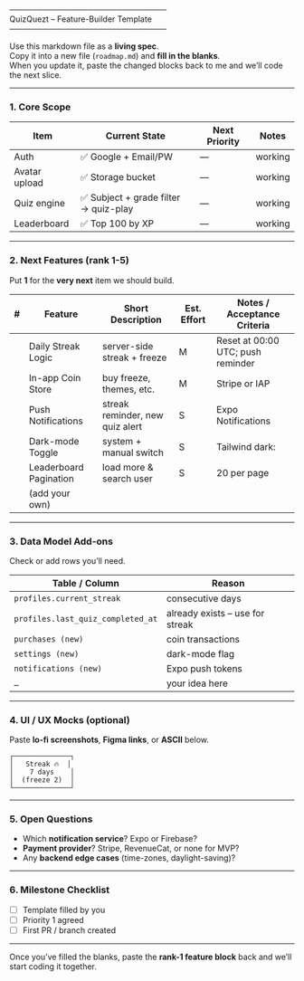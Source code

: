 ────────────────────────────  
QuizQuezt – Feature-Builder Template  
────────────────────────────

Use this markdown file as a **living spec**.  
Copy it into a new file (`roadmap.md`) and **fill in the blanks**.  
When you update it, paste the changed blocks back to me and we’ll code the next slice.

---

### 1. Core Scope

| Item          | Current State                         | Next Priority | Notes   |
| ------------- | ------------------------------------- | ------------- | ------- |
| Auth          | ✅ Google + Email/PW                  | —             | working |
| Avatar upload | ✅ Storage bucket                     | —             | working |
| Quiz engine   | ✅ Subject + grade filter → quiz-play | —             | working |
| Leaderboard   | ✅ Top 100 by XP                      | —             | working |

---

### 2. Next Features (rank 1-5)

Put **1** for the **very next** item we should build.

| #   | Feature                | Short Description               | Est. Effort | Notes / Acceptance Criteria       |
| --- | ---------------------- | ------------------------------- | ----------- | --------------------------------- |
|     | Daily Streak Logic     | server-side streak + freeze     | M           | Reset at 00:00 UTC; push reminder |
|     | In-app Coin Store      | buy freeze, themes, etc.        | M           | Stripe or IAP                     |
|     | Push Notifications     | streak reminder, new quiz alert | S           | Expo Notifications                |
|     | Dark-mode Toggle       | system + manual switch          | S           | Tailwind dark:                    |
|     | Leaderboard Pagination | load more & search user         | S           | 20 per page                       |
|     | (add your own)         |                                 |             |                                   |

---

### 3. Data Model Add-ons

Check or add rows you’ll need.

| Table / Column                    | Reason                          |
| --------------------------------- | ------------------------------- |
| `profiles.current_streak`         | consecutive days                |
| `profiles.last_quiz_completed_at` | already exists – use for streak |
| `purchases (new)`                 | coin transactions               |
| `settings (new)`                  | dark-mode flag                  |
| `notifications (new)`             | Expo push tokens                |
| `…`                               | your idea here                  |

---

### 4. UI / UX Mocks (optional)

Paste **lo-fi screenshots**, **Figma links**, or **ASCII** below.

```
┌──────────────┐
│   Streak 🔥  │
│    7 days    │
│  (freeze 2)  │
└──────────────┘
```

---

### 5. Open Questions

- Which **notification service**? Expo or Firebase?
- **Payment provider**? Stripe, RevenueCat, or none for MVP?
- Any **backend edge cases** (time-zones, daylight-saving)?

---

### 6. Milestone Checklist

- [ ] Template filled by you
- [ ] Priority 1 agreed
- [ ] First PR / branch created

---

Once you’ve filled the blanks, paste the **rank-1 feature block** back and we’ll start coding it together.
